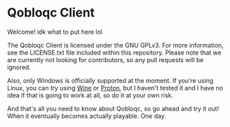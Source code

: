 # **Qobloqc Client**

Welcome! idk what to put here lol

The Qobloqc Client is licensed under the GNU GPLv3. For more information, see the LICENSE.txt file included within this repository.
Please note that we are currently not looking for contributors, so any pull requests will be ignored.

Also, only Windows is officially supported at the moment. If you're using Linux, you can *try* using [Wine](https://www.winehq.org) or [Proton](https://github.com/ValveSoftware/Proton), but I haven't tested it and I have no idea if that is going to work at all, so do it at your own risk.

And that's all you need to know about Qobloqc, so go ahead and try it out! When it eventually becomes actually playable. One day.
